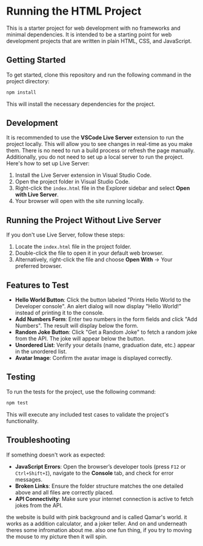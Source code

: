
# Running the HTML Project

This is a starter project for web development with no frameworks and minimal dependencies. It is intended to be a starting point for web development projects that are written in plain HTML, CSS, and JavaScript.

## Getting Started

To get started, clone this repository and run the following command in the project directory:

```bash
npm install
```

This will install the necessary dependencies for the project.

## Development

It is recommended to use the **VSCode Live Server** extension to run the project locally. This will allow you to see changes in real-time as you make them. There is no need to run a build process or refresh the page manually. Additionally, you do not need to set up a local server to run the project. Here's how to set up Live Server:

1. Install the Live Server extension in Visual Studio Code.
2. Open the project folder in Visual Studio Code.
3. Right-click the `index.html` file in the Explorer sidebar and select **Open with Live Server**.
4. Your browser will open with the site running locally.

## Running the Project Without Live Server

If you don't use Live Server, follow these steps:
1. Locate the `index.html` file in the project folder.
2. Double-click the file to open it in your default web browser.
3. Alternatively, right-click the file and choose **Open With** → Your preferred browser.

## Features to Test

- **Hello World Button**: Click the button labeled "Prints Hello World to the Developer console". An alert dialog will now display "Hello World!" instead of printing it to the console.
- **Add Numbers Form**: Enter two numbers in the form fields and click "Add Numbers". The result will display below the form.
- **Random Joke Button**: Click "Get a Random Joke" to fetch a random joke from the API. The joke will appear below the button.
- **Unordered List**: Verify your details (name, graduation date, etc.) appear in the unordered list.
- **Avatar Image**: Confirm the avatar image is displayed correctly.

## Testing

To run the tests for the project, use the following command:

```bash
npm test
```

This will execute any included test cases to validate the project's functionality.

## Troubleshooting

If something doesn't work as expected:
- **JavaScript Errors**: Open the browser’s developer tools (press `F12` or `Ctrl+Shift+I`), navigate to the **Console** tab, and check for error messages.
- **Broken Links**: Ensure the folder structure matches the one detailed above and all files are correctly placed.
- **API Connectivity**: Make sure your internet connection is active to fetch jokes from the API.

the website is build with pink background and is called Qamar's world. it works as a addition calculator, and a joker teller. And on and underneath theres some infromation  about me. also one fun thing, if you try to moving the mouse to my picture then it will spin. 